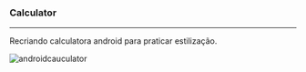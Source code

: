 ### Calculator 
--- 
Recriando calculatora android para praticar estilização.

![androidcauculator](https://user-images.githubusercontent.com/70205320/231035368-a2801e04-3bd4-43d4-a407-e604d651ea1a.png)

